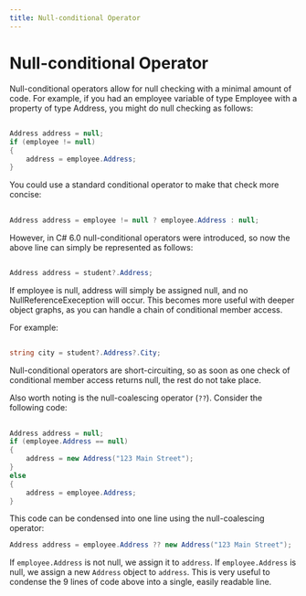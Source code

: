 ```yaml
---
title: Null-conditional Operator
---
```


# Null-conditional Operator

Null-conditional operators allow for null checking with a minimal amount of code. For example, if you had
an employee variable of type Employee with a property of type Address, you might do null checking as follows:
##
```cs
Address address = null;
if (employee != null)
{
    address = employee.Address;
}
```
You could use a standard conditional operator to make that check more concise:
##
```cs
Address address = employee != null ? employee.Address : null;
```
However, in C# 6.0 null-conditional operators were introduced, so now the above line can simply
be represented as follows:
##
```cs
Address address = student?.Address;
```
If employee is null, address will simply be assigned null, and no NullReferenceExeception will occur.
This becomes more useful with deeper object graphs, as you can handle a chain of conditional member access.

For example:
##
```cs
string city = student?.Address?.City;
```
Null-conditional operators are short-circuiting, so as soon as one check of conditional member access
returns null, the rest do not take place.

Also worth noting is the null-coalescing operator (`??`). Consider the following code:
##
```cs
Address address = null;
if (employee.Address == null)
{
    address = new Address("123 Main Street");
}
else
{
    address = employee.Address;
}
```
This code can be condensed into one line using the null-coalescing operator:
```cs
Address address = employee.Address ?? new Address("123 Main Street");
```
If `employee.Address` is not null, we assign it to `address`. If `employee.Address` is null, we assign a new `Address` object to `address`. This is very useful to condense the 9 lines of code above into a single, easily readable line.